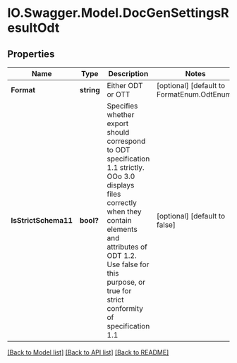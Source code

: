 # IO.Swagger.Model.DocGenSettingsResultOdt
## Properties

Name | Type | Description | Notes
------------ | ------------- | ------------- | -------------
**Format** | **string** | Either ODT or OTT | [optional] [default to FormatEnum.OdtEnum]
**IsStrictSchema11** | **bool?** | Specifies whether export should correspond to ODT specification 1.1 strictly. OOo 3.0 displays files correctly when they contain elements and attributes of ODT 1.2. Use false for this purpose, or true for strict conformity of specification 1.1 | [optional] [default to false]

[[Back to Model list]](../README.md#documentation-for-models) [[Back to API list]](../README.md#documentation-for-api-endpoints) [[Back to README]](../README.md)

